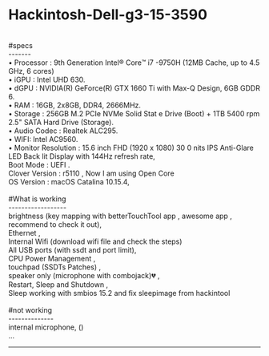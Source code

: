 # Hackintosh-Dell-g3-15-3590<br>
<br>
#specs<br>
-------<br>
• Processor : 9th Generation Intel®️ Core™️ i7 -9750H (12MB Cache, up to 4.5 GHz, 6 cores) <br>
• iGPU : Intel UHD 630. <br>
• dGPU :  NVIDIA(R) GeForce(R) GTX 1660 Ti with Max-Q Design, 6GB GDDR 6. <br>
• RAM : 16GB, 2x8GB, DDR4, 2666MHz. <br>
• Storage : 256GB M.2 PCIe NVMe Solid Stat e Drive (Boot) + 1TB 5400 rpm 2.5" SATA Hard Drive (Storage). <br>
• Audio Codec : Realtek ALC295. <br>
• WIFI: Intel AC9560. <br>
• Monitor Resolution : 15.6 inch FHD (1920 x 1080) 30 0 nits IPS Anti-Glare LED Back lit Display with 144Hz refresh rate,<br>
Boot Mode : UEFI .<br>
Clover Version : r5110 , Now I am using Open Core<br>
OS Version : macOS Catalina 10.15.4,<br>
<br>
#What is working<br>
------------------<br>
brightness (key mapping with betterTouchTool app , awesome app , recommend to check it out),<br>
Ethernet ,<br>
Internal Wifi (download wifi file and check the steps)<br>
All USB ports (with ssdt and port limit),<br>
CPU Power Management ,<br>
touchpad (SSDTs Patches) ,<br>
speaker only (microphone with combojack)💔 ,<br>
Restart, Sleep and Shutdown ,<br>
Sleep working with smbios 15.2 and fix sleepimage from hackintool<br>
<br>
#not working<br>
--------------<br>
internal microphone, ()<br>
...<br>


-----------------------------------------------------------------------------------------------------------------------------
